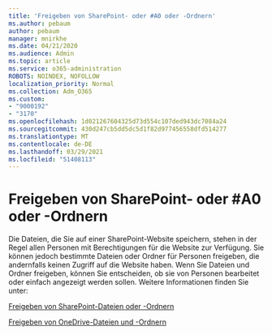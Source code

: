 ```yaml
---
title: 'Freigeben von SharePoint- oder #A0 oder -Ordnern'
ms.author: pebaum
author: pebaum
manager: mnirkhe
ms.date: 04/21/2020
ms.audience: Admin
ms.topic: article
ms.service: o365-administration
ROBOTS: NOINDEX, NOFOLLOW
localization_priority: Normal
ms.collection: Adm_O365
ms.custom:
- "9000192"
- "3170"
ms.openlocfilehash: 1d021267604325d73d554c107ded943dc7084a24
ms.sourcegitcommit: 430d247cb5dd5dc5d1f82d977456558dfd514277
ms.translationtype: MT
ms.contentlocale: de-DE
ms.lasthandoff: 03/29/2021
ms.locfileid: "51408113"
---
```

# <a name="how-to-share-sharepoint-or-onedrive-files-or-folders"></a>Freigeben von SharePoint- oder #A0 oder -Ordnern

Die Dateien, die Sie auf einer SharePoint-Website speichern, stehen in der Regel allen Personen mit Berechtigungen für die Website zur Verfügung. Sie können jedoch bestimmte Dateien oder Ordner für Personen freigeben, die andernfalls keinen Zugriff auf die Website haben. Wenn Sie Dateien und Ordner freigeben, können Sie entscheiden, ob sie von Personen bearbeitet oder einfach angezeigt werden sollen. Weitere Informationen finden Sie unter:

[Freigeben von SharePoint-Dateien oder -Ordnern](https://support.office.com/article/1fe37332-0f9a-4719-970e-d2578da4941c)

[Freigeben von OneDrive-Dateien und -Ordnern](https://support.microsoft.com/office/share-onedrive-files-and-folders-9fcc2f7d-de0c-4cec-93b0-a82024800c07?ui=en-US&rs=en-US&ad=US&storagetype=stage)